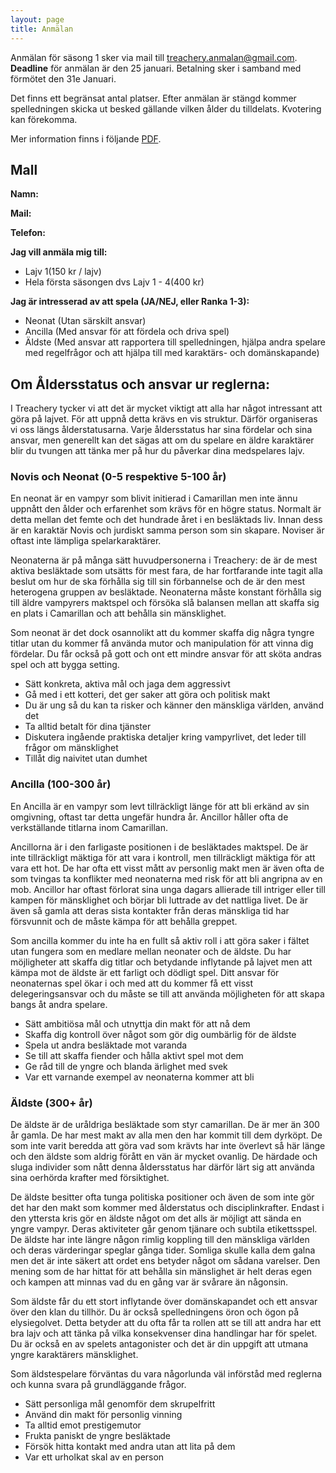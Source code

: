```yaml
---
layout: page
title: Anmälan
---
```

Anmälan för säsong 1 sker via mail till [treachery.anmalan@gmail.com](mailto:treachery.anmalan@gmail.com). **Deadline** för anmälan är den 25 januari. Betalning sker i samband med förmötet den 31e Januari.

Det finns ett begränsat antal platser. Efter anmälan är stängd kommer spelledningen skicka ut besked gällande vilken ålder du tilldelats. Kvotering kan förekomma.

Mer information finns i följande [PDF](https://www.dropbox.com/s/c9gkisd2hlstzu7/Anm%C3%A4lan.pdf?dl=1).

## Mall
**Namn:**

**Mail:**

**Telefon:**

**Jag vill anmäla mig till:**

- Lajv 1(150 kr / lajv)
- Hela första säsongen dvs Lajv 1 - 4(400 kr)

**Jag är intresserad av att spela (JA/NEJ, eller Ranka 1-3):**

- Neonat (Utan särskilt ansvar)
- Ancilla (Med ansvar för att fördela och driva spel)
- Äldste (Med ansvar att rapportera till spelledningen, hjälpa andra
spelare med regelfrågor och att hjälpa till med karaktärs- och
domänskapande)

## Om Åldersstatus och ansvar ur reglerna:

I Treachery tycker vi att det är mycket viktigt att alla har något
intressant att göra på lajvet. För att uppnå detta krävs en vis
struktur. Därför organiseras vi oss längs ålderstatusarna. Varje
åldersstatus har sina fördelar och sina ansvar, men generellt kan det
sägas att om du spelare en äldre karaktärer blir du tvungen att tänka
mer på hur du påverkar dina medspelares lajv.

### Novis och Neonat (0-5 respektive 5-100 år)

En neonat är en vampyr som blivit initierad i Camarillan men inte ännu
uppnått den ålder och erfarenhet som krävs för en högre status. Normalt
är detta mellan det femte och det hundrade året i en besläktads liv.
Innan dess är en karaktär Novis och jurdiskt samma person som sin
skapare. Noviser är oftast inte lämpliga spelarkaraktärer.

Neonaterna är på många sätt huvudpersonerna i Treachery: de är de mest
aktiva besläktade som utsätts för mest fara, de har fortfarande inte
tagit alla beslut om hur de ska förhålla sig till sin förbannelse och de
är den mest heterogena gruppen av besläktade. Neonaterna måste konstant
förhålla sig till äldre vampyrers maktspel och försöka slå balansen
mellan att skaffa sig en plats i Camarillan och att behålla sin
mänsklighet.

Som neonat är det dock osannolikt att du kommer skaffa dig några tyngre
titlar utan du kommer få använda mutor och manipulation för att vinna
dig fördelar. Du får också på gott och ont ett mindre ansvar för att
sköta andras spel och att bygga setting.

- Sätt konkreta, aktiva mål och jaga dem aggressivt
- Gå med i ett kotteri, det ger saker att göra och politisk makt
- Du är ung så du kan ta risker och känner den mänskliga världen, använd
det
- Ta alltid betalt för dina tjänster
- Diskutera ingående praktiska detaljer kring vampyrlivet, det leder
till frågor om mänsklighet
- Tillåt dig naivitet utan dumhet

### Ancilla (100-300 år)

En Ancilla är en vampyr som levt tillräckligt länge för att bli erkänd
av sin omgivning, oftast tar detta ungefär hundra år. Ancillor håller
ofta de verkställande titlarna inom Camarillan.

Ancillorna är i den farligaste positionen i de besläktades maktspel. De
är inte tillräckligt mäktiga för att vara i kontroll, men tillräckligt
mäktiga för att vara ett hot. De har ofta ett visst mått av personlig
makt men är även ofta de som tvingas ta konflikter med neonaterna med
risk för att bli angripna av en mob. Ancillor har oftast förlorat sina
unga dagars allierade till intriger eller till kampen för mänsklighet
och börjar bli luttrade av det nattliga livet. De är även så gamla att
deras sista kontakter från deras mänskliga tid har försvunnit och de
måste kämpa för att behålla greppet.

Som ancilla kommer du inte ha en fullt så aktiv roll i att göra saker i
fältet utan fungera som en medlare mellan neonater och de äldste. Du har
möjligheter att skaffa dig titlar och betydande inflytande på lajvet men
att kämpa mot de äldste är ett farligt och dödligt spel. Ditt ansvar för
neonaternas spel ökar i och med att du kommer få ett visst
delegeringsansvar och du måste se till att använda möjligheten för att
skapa bangs åt andra spelare.

- Sätt ambitiösa mål och utnyttja din makt för att nå dem
- Skaffa dig kontroll över något som gör dig oumbärlig för de äldste
- Spela ut andra besläktade mot varanda
- Se till att skaffa fiender och hålla aktivt spel mot dem
- Ge råd till de yngre och blanda ärlighet med svek
- Var ett varnande exempel av neonaterna kommer att bli

### Äldste (300+ år)

De äldste är de uråldriga besläktade som styr camarillan. De är mer än
300 år gamla. De har mest makt av alla men den har kommit till dem
dyrköpt. De som inte varit beredda att göra vad som krävts har inte
överlevt så här länge och den äldste som aldrig förått en vän är mycket
ovanlig. De härdade och sluga individer som nått denna åldersstatus har
därför lärt sig att använda sina oerhörda krafter med försiktighet.

De äldste besitter ofta tunga politiska positioner och även de som inte
gör det har den makt som kommer med ålderstatus och disciplinkrafter.
Endast i den yttersta kris gör en äldste något om det alls är möjligt
att sända en yngre vampyr. Deras aktiviteter går genom tjänare och
subtila etikettsspel. De äldste har inte längre någon rimlig koppling
till den mänskliga världen och deras värderingar speglar gånga tider.
Somliga skulle kalla dem galna men det är inte säkert att ordet ens
betyder något om sådana varelser. Den mening som de har hittat för att
behålla sin mänslighet är helt deras egen och kampen att minnas vad du
en gång var är svårare än någonsin.

Som äldste får du ett stort inflytande över domänskapandet och ett
ansvar över den klan du tillhör. Du är också spelledningens öron och
ögon på elysiegolvet. Detta betyder att du ofta får ta rollen att se
till att andra har ett bra lajv och att tänka på vilka konsekvenser dina
handlingar har för spelet. Du är också en av spelets antagonister och
det är din uppgift att utmana yngre karaktärers mänsklighet.

Som äldstespelare förväntas du vara någorlunda väl införståd med
reglerna och kunna svara på grundläggande frågor.

- Sätt personliga mål genomför dem skrupelfritt
- Använd din makt för personlig vinning
- Ta alltid emot prestigemutor
- Frukta paniskt de yngre besläktade
- Försök hitta kontakt med andra utan att lita på dem
- Var ett urholkat skal av en person
